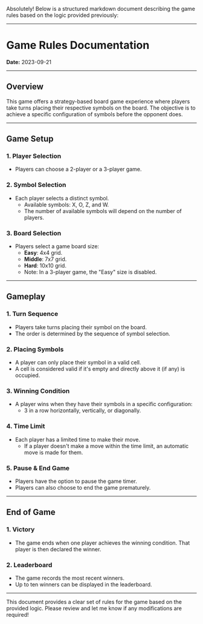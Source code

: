 Absolutely! Below is a structured markdown document describing the game rules based on the logic provided previously:

---

# Game Rules Documentation

**Date:** 2023-09-21

---

## **Overview**

This game offers a strategy-based board game experience where players take turns placing their respective symbols on the board. The objective is to achieve a specific configuration of symbols before the opponent does.

---

## **Game Setup**

### **1. Player Selection**
- Players can choose a 2-player or a 3-player game.
  
### **2. Symbol Selection**
- Each player selects a distinct symbol.
  - Available symbols: X, O, Z, and W.
  - The number of available symbols will depend on the number of players.

### **3. Board Selection**
- Players select a game board size:
  - **Easy**: 4x4 grid.
  - **Middle**: 7x7 grid.
  - **Hard**: 10x10 grid.
  - Note: In a 3-player game, the "Easy" size is disabled.

---

## **Gameplay**

### **1. Turn Sequence**
- Players take turns placing their symbol on the board. 
- The order is determined by the sequence of symbol selection.

### **2. Placing Symbols**
- A player can only place their symbol in a valid cell.
- A cell is considered valid if it's empty and directly above it (if any) is occupied.
  
### **3. Winning Condition**
- A player wins when they have their symbols in a specific configuration:
  - 3 in a row horizontally, vertically, or diagonally.
  
### **4. Time Limit**
- Each player has a limited time to make their move.
  - If a player doesn't make a move within the time limit, an automatic move is made for them.

### **5. Pause & End Game**
- Players have the option to pause the game timer.
- Players can also choose to end the game prematurely.

---

## **End of Game**

### **1. Victory**
- The game ends when one player achieves the winning condition. That player is then declared the winner.

### **2. Leaderboard**
- The game records the most recent winners.
- Up to ten winners can be displayed in the leaderboard.

---

This document provides a clear set of rules for the game based on the provided logic. Please review and let me know if any modifications are required!